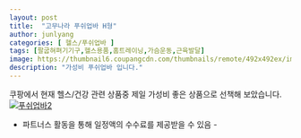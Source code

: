 ```yaml
---
layout: post
title:  "고무나라 푸쉬업바 H형" 
author: junlyang
categories: [ 헬스/푸쉬업바 ]
tags: [팔굽혀펴기기구,헬스용품,홈트레이닝,가슴운동,근육발달]
image: https://thumbnail6.coupangcdn.com/thumbnails/remote/492x492ex/image/retail/images/2017/12/14/17/1/bbc1b95b-b3b1-4550-b3e2-c6692d0f5a68.jpg 
description: "가성비 푸쉬업바 입니다."
--- 
```

쿠팡에서 현재 헬스/건강 관련 상품중 제일 가성비 좋은 상품으로 선책해 보았습니다.
<a href="https://coupa.ng/bNzQr7"><img src="http://image1.coupangcdn.com/image/vendor_inventory/4f34/76b064745282444cf3a3482dc055df50a2bc7065f765d60ddfa86c66cf90.jpeg" alt="푸쉬업바2" title="푸쉬업바2"></a>
 - 파트너스 활동을 통해 일정액의 수수료를 제공받을 수 있음 -



